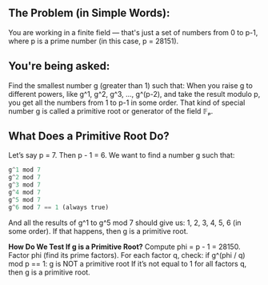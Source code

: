 ## The Problem (in Simple Words):
You are working in a finite field — that's just a set of numbers from 0 to p-1, where p is a prime number (in this case, p = 28151).

## You're being asked:
Find the smallest number g (greater than 1) such that:
When you raise g to different powers, like g^1, g^2, g^3, ..., g^(p-2), and take the result modulo p, you get all the numbers from 1 to p-1 in some order.
That kind of special number g is called a primitive root or generator of the field 𝔽ₚ.

## What Does a Primitive Root Do?
Let’s say p = 7. Then p - 1 = 6. We want to find a number g such that:
```python
g^1 mod 7
g^2 mod 7
g^3 mod 7
g^4 mod 7
g^5 mod 7
g^6 mod 7 == 1 (always true)
```
And all the results of g^1 to g^5 mod 7 should give us: 1, 2, 3, 4, 5, 6 (in some order). If that happens, then g is a primitive root.

**How Do We Test If g is a Primitive Root?**
Compute phi = p - 1 = 28150.
Factor phi (find its prime factors).
For each factor q, check:
if g^(phi / q) mod p == 1:
    g is NOT a primitive root
If it’s not equal to 1 for all factors q, then g is a primitive root.
